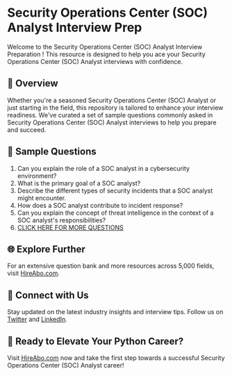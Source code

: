 # Security Operations Center (SOC) Analyst Interview Prep

Welcome to the Security Operations Center (SOC) Analyst Interview Preparation ! This resource is designed to help you ace your Security Operations Center (SOC) Analyst interviews with confidence.

## 🚀 Overview

Whether you're a seasoned Security Operations Center (SOC) Analyst or just starting in the field, this repository is tailored to enhance your interview readiness. We've curated a set of sample questions commonly asked in Security Operations Center (SOC) Analyst interviews to help you prepare and succeed.

## 📝 Sample Questions

1. Can you explain the role of a SOC analyst in a cybersecurity environment?
2. What is the primary goal of a SOC analyst?
3. Describe the different types of security incidents that a SOC analyst might encounter.
4. How does a SOC analyst contribute to incident response?
5. Can you explain the concept of threat intelligence in the context of a SOC analyst's responsibilities?
6. [CLICK HERE FOR MORE QUESTIONS](https://hireabo.com/job/0_2_12/Security%20Operations%20Center%20SOC%20Analyst)

## 🌐 Explore Further

For an extensive question bank and more resources across 5,000 fields, visit [HireAbo.com](https://www.hireabo.com).

## 📱 Connect with Us

Stay updated on the latest industry insights and interview tips. Follow us on [Twitter](https://twitter.com/hireabo) and [LinkedIn](https://www.linkedin.com/in/hire-abo-3609972a8/).

## 🚀 Ready to Elevate Your Python Career?

Visit [HireAbo.com](https://www.hireabo.com) now and take the first step towards a successful Security Operations Center (SOC) Analyst career!